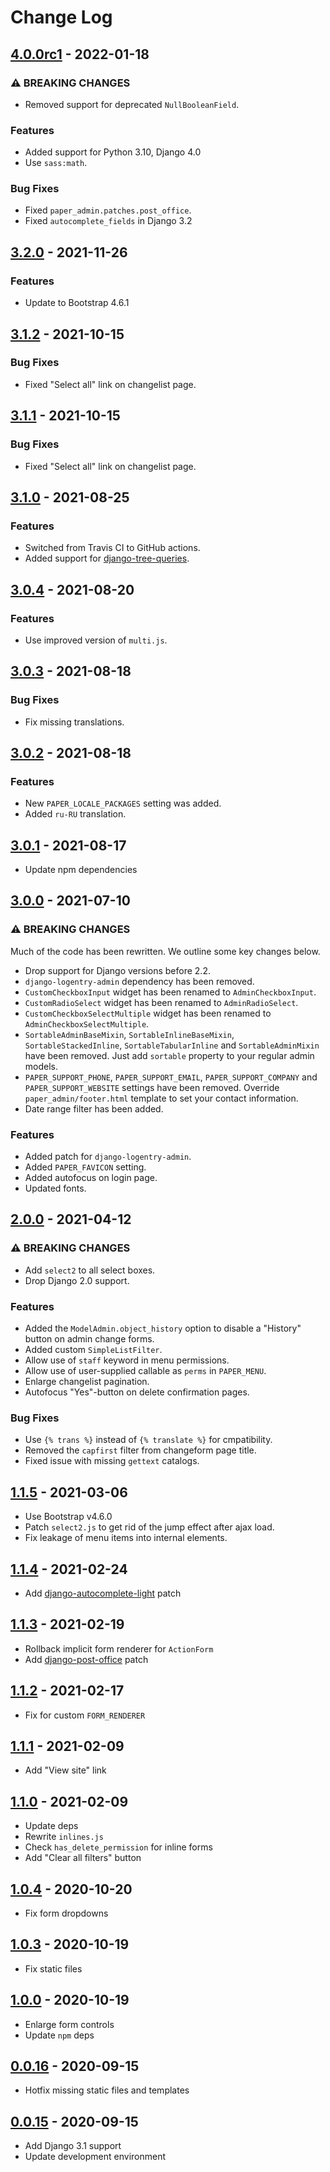 # Change Log

## [4.0.0rc1](https://github.com/dldevinc/paper-admin/tree/v4.0.0rc1) - 2022-01-18
### ⚠ BREAKING CHANGES
- Removed support for deprecated `NullBooleanField`.
### Features
- Added support for Python 3.10, Django 4.0
- Use `sass:math`.
### Bug Fixes  
- Fixed `paper_admin.patches.post_office`. 
- Fixed `autocomplete_fields` in Django 3.2

## [3.2.0](https://github.com/dldevinc/paper-admin/tree/v3.2.0) - 2021-11-26
### Features
- Update to Bootstrap 4.6.1

## [3.1.2](https://github.com/dldevinc/paper-admin/tree/v3.1.2) - 2021-10-15
### Bug Fixes
- Fixed "Select all" link on changelist page.

## [3.1.1](https://github.com/dldevinc/paper-admin/tree/v3.1.1) - 2021-10-15
### Bug Fixes
- Fixed "Select all" link on changelist page.

## [3.1.0](https://github.com/dldevinc/paper-admin/tree/v3.1.0) - 2021-08-25
### Features
- Switched from Travis CI to GitHub actions.
- Added support for [django-tree-queries](https://github.com/matthiask/django-tree-queries).

## [3.0.4](https://github.com/dldevinc/paper-admin/tree/v3.0.4) - 2021-08-20
### Features
- Use improved version of `multi.js`.

## [3.0.3](https://github.com/dldevinc/paper-admin/tree/v3.0.3) - 2021-08-18
### Bug Fixes
- Fix missing translations.

## [3.0.2](https://github.com/dldevinc/paper-admin/tree/v3.0.2) - 2021-08-18
### Features
- New `PAPER_LOCALE_PACKAGES` setting was added.
- Added `ru-RU` translation.

## [3.0.1](https://github.com/dldevinc/paper-admin/tree/v3.0.1) - 2021-08-17
- Update npm dependencies


## [3.0.0](https://github.com/dldevinc/paper-admin/tree/v3.0.0) - 2021-07-10
### ⚠ BREAKING CHANGES
Much of the code has been rewritten. We outline some key changes below.

- Drop support for Django versions before 2.2.
- `django-logentry-admin` dependency has been removed.
- `CustomCheckboxInput` widget has been renamed to `AdminCheckboxInput`.
- `CustomRadioSelect` widget has been renamed to `AdminRadioSelect`.
- `CustomCheckboxSelectMultiple` widget has been renamed to `AdminCheckboxSelectMultiple`.
- `SortableAdminBaseMixin`, `SortableInlineBaseMixin`, `SortableStackedInline`, 
  `SortableTabularInline` and `SortableAdminMixin` have been removed. Just add `sortable`
  property to your regular admin models.
- `PAPER_SUPPORT_PHONE`, `PAPER_SUPPORT_EMAIL`, `PAPER_SUPPORT_COMPANY` and
  `PAPER_SUPPORT_WEBSITE` settings have been removed. Override `paper_admin/footer.html`
  template to set your contact information.
- Date range filter has been added.
### Features
- Added patch for `django-logentry-admin`.
- Added `PAPER_FAVICON` setting.
- Added autofocus on login page.
- Updated fonts.

## [2.0.0](https://github.com/dldevinc/paper-admin/tree/v2.0.0) - 2021-04-12
### ⚠ BREAKING CHANGES
- Add `select2` to all select boxes.
- Drop Django 2.0 support.
### Features
- Added the `ModelAdmin.object_history` option to disable a "History" button on admin change forms.
- Added custom `SimpleListFilter`.
- Allow use of `staff` keyword in menu permissions. 
- Allow use of user-supplied callable as `perms` in `PAPER_MENU`.
- Enlarge changelist pagination.
- Autofocus "Yes"-button on delete confirmation pages.
### Bug Fixes
- Use `{% trans %}` instead of `{% translate %}` for cmpatibility.
- Removed the `capfirst` filter from changeform page title.
- Fixed issue with missing `gettext` catalogs.

## [1.1.5](https://github.com/dldevinc/paper-admin/tree/v1.1.5) - 2021-03-06
- Use Bootstrap v4.6.0
- Patch `select2.js` to get rid of the jump effect after ajax load. 
- Fix leakage of menu items into internal elements.

## [1.1.4](https://github.com/dldevinc/paper-admin/tree/v1.1.4) - 2021-02-24
- Add [django-autocomplete-light](https://github.com/yourlabs/django-autocomplete-light) patch

## [1.1.3](https://github.com/dldevinc/paper-admin/tree/v1.1.3) - 2021-02-19
- Rollback implicit form renderer for `ActionForm`
- Add [django-post-office](https://github.com/dldevinc/django-post_office) patch

## [1.1.2](https://github.com/dldevinc/paper-admin/tree/v1.1.2) - 2021-02-17
- Fix for custom `FORM_RENDERER`

## [1.1.1](https://github.com/dldevinc/paper-admin/tree/v1.1.1) - 2021-02-09
- Add "View site" link

## [1.1.0](https://github.com/dldevinc/paper-admin/tree/v1.1.0) - 2021-02-09
- Update deps
- Rewrite `inlines.js`
- Check `has_delete_permission` for inline forms
- Add "Clear all filters" button

## [1.0.4](https://github.com/dldevinc/paper-admin/tree/v1.0.4) - 2020-10-20
- Fix form dropdowns

## [1.0.3](https://github.com/dldevinc/paper-admin/tree/v1.0.3) - 2020-10-19
- Fix static files

## [1.0.0](https://github.com/dldevinc/paper-admin/tree/v1.0.0) - 2020-10-19
- Enlarge form controls
- Update `npm` deps

## [0.0.16](https://github.com/dldevinc/paper-admin/tree/v0.0.16) - 2020-09-15
- Hotfix missing static files and templates

## [0.0.15](https://github.com/dldevinc/paper-admin/tree/v0.0.15) - 2020-09-15
- Add Django 3.1 support
- Update development environment
